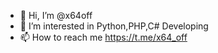 - 👋 Hi, I’m @x64off
- 👀 I’m interested in Python,PHP,C# Developing 
- 📫 How to reach me https://t.me/x64_off

<!---
x64off/x64off is a ✨ special ✨ repository because its `README.md` (this file) appears on your GitHub profile.
You can click the Preview link to take a look at your changes.
--->
